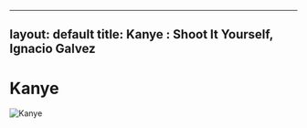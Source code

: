 
---
layout: default
title: Kanye : Shoot It Yourself, Ignacio Galvez
---

# Kanye

![Kanye](http://assets.farmhouse.co/publishing/1-shoot-it-yourself/images/kanye-1.jpg)
